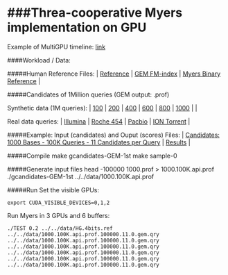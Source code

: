 ###Threa-cooperative Myers implementation on GPU
==================================================

Example of MultiGPU timeline: [link](https://drive.google.com/file/d/0Bw2Nno1-eC2ISlNMSkF2bHI0WGs/edit?usp=sharing)

####Workload / Data:

#####Human Reference
Files:
|
[Reference]() |
[GEM FM-index](https://drive.google.com/file/d/0Bw2Nno1-eC2IX2lpRWVUUW9OdEU/edit?usp=sharing) |
[Myers Binary Reference](https://drive.google.com/file/d/0Bw2Nno1-eC2IZXlsLWxFb3FWMWs/edit?usp=sharing)
|

#####Candidates of 1Million queries (GEM output: .prof) 

Synthetic data (1M queries):
|
[100](https://drive.google.com/file/d/0Bw2Nno1-eC2IZk9heHozc0xIdjQ/edit?usp=sharing) |
[200](https://drive.google.com/file/d/0Bw2Nno1-eC2INnNIMzFRRm13ek0/edit?usp=sharing) |
[400](https://drive.google.com/file/d/0Bw2Nno1-eC2IeEpaQl9XUHF4TlU/edit?usp=sharing) |
[600](https://drive.google.com/file/d/0Bw2Nno1-eC2IeUtwZnNORGdqVDg/edit?usp=sharing) |
[800](https://drive.google.com/file/d/0Bw2Nno1-eC2Ib21SVFRVa0FoNVE/edit?usp=sharing) |
[1000](https://drive.google.com/file/d/0Bw2Nno1-eC2IU29ueWd2emxLdU0/edit?usp=sharing) |
|

Real data queries:
|
[Illumina](https://drive.google.com/file/d/0Bw2Nno1-eC2IZk9heHozc0xIdjQ/edit?usp=sharing) |
[Roche 454](https://drive.google.com/file/d/0Bw2Nno1-eC2IQnJJZkh6N2NtMWs/edit?usp=sharing) |
[Pacbio](https://drive.google.com/file/d/0Bw2Nno1-eC2IZzBNb1RBRDk2d28/edit?usp=sharing) |
[ION Torrent](https://drive.google.com/file/d/0Bw2Nno1-eC2IOHlTc3BHX29XeDg/edit?usp=sharing)
|


#####Example: Input (candidates) and Ouput (scores)
Files: 
|
[Candidates: 1000 Bases - 100K Queries - 11 Candidates per Query](https://drive.google.com/file/d/0Bw2Nno1-eC2IRWhyRVVnQlp4ZHc/edit?usp=sharing) |
[Results](https://drive.google.com/file/d/0Bw2Nno1-eC2ITWhmNFlNYlM4TVU/edit?usp=sharing)
|

#####Compile
    make gcandidates-GEM-1st
    make sample-0

#####Generate input files
    head -100000 1000.prof > 1000.100K.api.prof
    ./gcandidates-GEM-1st ../../data/1000.100K.api.prof

#####Run
Set the visible GPUs:

    export CUDA_VISIBLE_DEVICES=0,1,2

Run Myers in 3 GPUs and 6 buffers:

    ./TEST 0.2 ../../data/HG.4bits.ref ../../data/1000.100K.api.prof.100000.11.0.gem.qry ../../data/1000.100K.api.prof.100000.11.0.gem.qry ../../data/1000.100K.api.prof.100000.11.0.gem.qry ../../data/1000.100K.api.prof.100000.11.0.gem.qry ../../data/1000.100K.api.prof.100000.11.0.gem.qry ../../data/1000.100K.api.prof.100000.11.0.gem.qry
